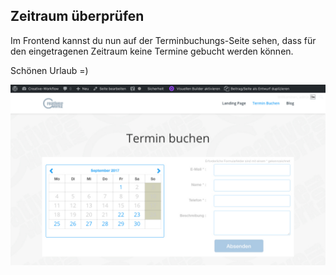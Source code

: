 ## Zeitraum überprüfen

Im Frontend kannst du nun auf der Terminbuchungs-Seite sehen, dass für den eingetragenen Zeitraum keine Termine gebucht werden können.

Schönen Urlaub =)

![Was sind Zeiträume](./assets/check.jpg)
